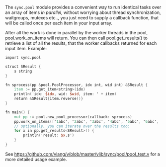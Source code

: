 
The `sync.pool` module provides a convenient way to run identical tasks over
an array of items *in parallel*, without worrying about thread synchronization,
waitgroups, mutexes etc.., you just need to supply a callback function, that
will be called once per each item in your input array.

After all the work is done in parallel by the worker threads in the pool,
pool.work_on_items will return. You can then call pool.get_results<Result>()
to retrieve a list of all the results, that the worker callbacks returned
for each input item. Example:

```v
import sync.pool

struct SResult {
	s string
}

fn sprocess(pp &pool.PoolProcessor, idx int, wid int) &SResult {
	item := pp.get_item<string>(idx)
	println('idx: $idx, wid: $wid, item: ' + item)
	return &SResult{item.reverse()}
}

fn main() {
	mut pp := pool.new_pool_processor(callback: sprocess)
	pp.work_on_items(['1abc', '2abc', '3abc', '4abc', '5abc', '6abc', '7abc'])
	// optionally, you can iterate over the results too:
	for x in pp.get_results<SResult>() {
		println('result: $x.s')
	}
}
```

See https://github.com/vlang/v/blob/master/vlib/sync/pool/pool_test.v for a
more detailed usage example.
